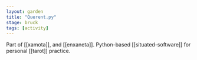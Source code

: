```yaml
---  
layout: garden
title: "Querent.py"
stage: bruck
tags: [activity]
---
```


Part of [[xamota]], and [[enxaneta]]. Python-based [[situated-software]] for personal [[tarot]] practice.
